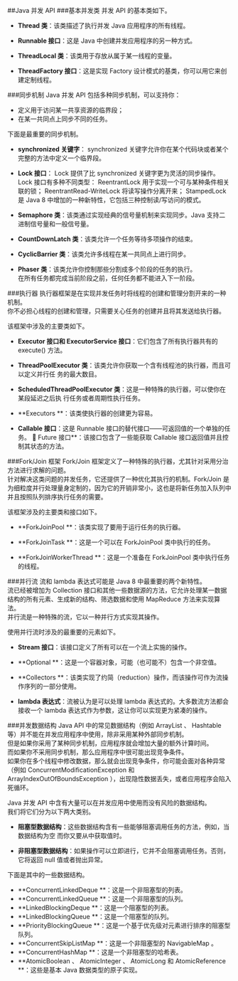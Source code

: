 ##Java 并发 API
###基本并发类
并发 API 的基本类如下。
-	**Thread 类**：该类描述了执行并发 Java 应用程序的所有线程。

-	**Runnable 接口**：这是 Java 中创建并发应用程序的另一种方式。
-	**ThreadLocal 类**：该类用于存放从属于某一线程的变量。
-	**ThreadFactory 接口**：这是实现 Factory 设计模式的基类，你可以用它来创建定制线程。

###同步机制
Java 并发 API 包括多种同步机制，可以支持你：
-	定义用于访问某一共享资源的临界段；
-	在某一共同点上同步不同的任务。

下面是最重要的同步机制。
-	**synchronized 关键字**： synchronized 关键字允许你在某个代码块或者某个完整的方法中定义一个临界段。

-	**Lock 接口**： Lock 提供了比 synchronized 关键字更为灵活的同步操作。   
Lock 接口有多种不同类型： ReentrantLock 用于实现一个可与某种条件相关联的锁； ReentrantRead-WriteLock 将读写操作分离开来； StampedLock 是 Java 8 中增加的一种新特性，它包括三种控制读/写访问的模式。
-	**Semaphore 类**：该类通过实现经典的信号量机制来实现同步。Java 支持二进制信号量和一般信号量。
-	**CountDownLatch 类**：该类允许一个任务等待多项操作的结束。
-	**CyclicBarrier 类**：该类允许多线程在某一共同点上进行同步。
-	**Phaser 类**：该类允许你控制那些分割成多个阶段的任务的执行。  
在所有任务都完成当前阶段之前，任何任务都不能进入下一阶段。

###执行器
执行器框架是在实现并发任务时将线程的创建和管理分割开来的一种机制。  
你不必担心线程的创建和管理，只需要关心任务的创建并且将其发送给执行器。  

该框架中涉及的主要类如下。
-	**Executor 接口和 ExecutorService 接口**：它们包含了所有执行器共有的 execute() 方法。

-	**ThreadPoolExecutor 类**：该类允许你获取一个含有线程池的执行器，而且可以定义并行任
务的最大数目。
-	**ScheduledThreadPoolExecutor 类**：这是一种特殊的执行器，可以使你在某段延迟之后执
行任务或者周期性执行任务。
-	**Executors **：该类使执行器的创建更为容易。
-	**Callable 接口**：这是 Runnable 接口的替代接口——可返回值的一个单独的任务。
 Future 接口**：该接口包含了一些能获取 Callable 接口返回值并且控制其状态的方法。

###Fork/Join 框架
Fork/Join 框架定义了一种特殊的执行器，尤其针对采用分治方法进行求解的问题。  
针对解决这类问题的并发任务，它还提供了一种优化其执行的机制。Fork/Join 是为细粒度并行处理量身定制的，因为它的开销非常小，这也是将新任务加入队列中并且按照队列排序执行任务的需要。  

该框架涉及的主要类和接口如下。
-	**ForkJoinPool **：该类实现了要用于运行任务的执行器。

-	**ForkJoinTask **：这是一个可以在 ForkJoinPool 类中执行的任务。
-	**ForkJoinWorkerThread **：这是一个准备在 ForkJoinPool 类中执行任务的线程。

###并行流
流和 lambda 表达式可能是 Java 8 中最重要的两个新特性。  
流已经被增加为 Collection 接口和其他一些数据源的方法，它允许处理某一数据结构的所有元素、生成新的结构、筛选数据和使用 MapReduce 方法来实现算法。  
并行流是一种特殊的流，它以一种并行方式实现其操作。  

使用并行流时涉及的最重要的元素如下。
-	**Stream 接口**：该接口定义了所有可以在一个流上实施的操作。

-	**Optional **：这是一个容器对象，可能（也可能不）包含一个非空值。
-	**Collectors **：该类实现了约简（reduction）操作，而该操作可作为流操作序列的一部分使用。
-	**lambda 表达式**：流被认为是可以处理 lambda 表达式的。大多数流方法都会接收一个 lambda
表达式作为参数，这让你可以实现更为紧凑的操作。

###并发数据结构
Java API 中的常见数据结构（例如 ArrayList 、 Hashtable 等）并不能在并发应用程序中使用，除非采用某种外部同步机制。  
但是如果你采用了某种同步机制，应用程序就会增加大量的额外计算时间。  
而如果你不采用同步机制，那么应用程序中很可能出现竞争条件。  
如果你在多个线程中修改数据，那么就会出现竞争条件，你可能会面对各种异常（例如 ConcurrentModificationException 和 ArrayIndexOutOfBoundsException ），出现隐性数据丢失，或者应用程序会陷入死循环。  

Java 并发 API 中含有大量可以在并发应用中使用而没有风险的数据结构。  
我们将它们分为以下两大类别。
-	**阻塞型数据结构**：这些数据结构含有一些能够阻塞调用任务的方法，例如，当数据结构为空
而你又要从中获取值时。

-	**非阻塞型数据结构**：如果操作可以立即进行，它并不会阻塞调用任务。否则，它将返回 null
值或者抛出异常。

下面是其中的一些数据结构。
-	**ConcurrentLinkedDeque **：这是一个非阻塞型的列表。
-	**ConcurrentLinkedQueue **：这是一个非阻塞型的队列。
-	**LinkedBlockingDeque **：这是一个阻塞型的列表。
-	**LinkedBlockingQueue **：这是一个阻塞型的队列。
-	**PriorityBlockingQueue **：这是一个基于优先级对元素进行排序的阻塞型队列。
-	**ConcurrentSkipListMap **：这是一个非阻塞型的 NavigableMap 。
-	**ConcurrentHashMap **：这是一个非阻塞型的哈希表。
-	**AtomicBoolean 、 AtomicInteger 、 AtomicLong 和 AtomicReference **：这些是基本 Java 数据类型的原子实现。